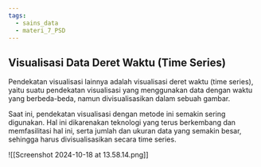 ```yaml
---
tags:
  - sains_data
  - materi_7_PSD
---
```

## Visualisasi Data Deret Waktu (Time Series)

Pendekatan visualisasi lainnya adalah visualisasi deret waktu (time series), yaitu suatu pendekatan visualisasi yang menggunakan data dengan waktu yang berbeda-beda, namun divisualisasikan dalam sebuah gambar. 

Saat ini, pendekatan visualisasi dengan metode ini semakin sering digunakan. Hal ini dikarenakan teknologi yang terus berkembang dan memfasilitasi hal ini, serta jumlah dan ukuran data yang semakin besar, sehingga harus divisualisasikan secara time series.

![[Screenshot 2024-10-18 at 13.58.14.png]]

